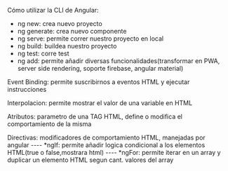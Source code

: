 Cómo utilizar la CLI de Angular:
- ng new: crea nuevo proyecto
- ng generate: crea nuevo componente
- ng serve: permite correr nuestro proyecto en local
- ng build: buildea nuestro proyecto
- ng test: corre test
- ng add: permite añadir diversas funcionalidades(transformar en PWA, server side rendering, soporte firebase, angular material)

Event Binding: permite suscribirnos a eventos HTML y ejecutar instrucciones

Interpolacion: permite mostrar el valor de una variable en HTML

Atributos: parametro de una TAG HTML, define o modifica el comportamiento de la misma

Directivas: modificadores de comportamiento HTML, manejadas por angular
---- *ngIf: permite añadir logica condicional a los elementos HTML(true o false,mostrara html)
---- *ngFor: permite iterar en un array y duplicar un elemento HTML segun cant. valores del array